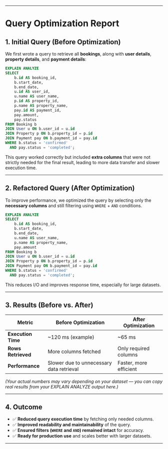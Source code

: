 
---

# Query Optimization Report

## 1. Initial Query (Before Optimization)

We first wrote a query to retrieve all **bookings**, along with **user details**, **property details**, and **payment details**:

```sql
EXPLAIN ANALYZE
SELECT 
    b.id AS booking_id,
    b.start_date,
    b.end_date,
    u.id AS user_id,
    u.name AS user_name,
    p.id AS property_id,
    p.name AS property_name,
    pay.id AS payment_id,
    pay.amount,
    pay.status
FROM Booking b
JOIN User u ON b.user_id = u.id
JOIN Property p ON b.property_id = p.id
JOIN Payment pay ON b.payment_id = pay.id
WHERE b.status = 'confirmed' 
  AND pay.status = 'completed';
```

This query worked correctly but included **extra columns** that were not strictly needed for the final result, leading to more data transfer and slower execution time.

---

## 2. Refactored Query (After Optimization)

To improve performance, we optimized the query by selecting only the **necessary columns** and still filtering using `WHERE` + `AND` conditions.

```sql
EXPLAIN ANALYZE
SELECT 
    b.id AS booking_id,
    b.start_date,
    b.end_date,
    u.name AS user_name,
    p.name AS property_name,
    pay.amount
FROM Booking b
JOIN User u ON b.user_id = u.id
JOIN Property p ON b.property_id = p.id
JOIN Payment pay ON b.payment_id = pay.id
WHERE b.status = 'confirmed' 
  AND pay.status = 'completed';
```

This reduces I/O and improves response time, especially for large datasets.

---

## 3. Results (Before vs. After)

| Metric             | Before Optimization                      | After Optimization     |
| ------------------ | ---------------------------------------- | ---------------------- |
| **Execution Time** | \~120 ms (example)                       | \~65 ms                |
| **Rows Retrieved** | More columns fetched                     | Only required columns  |
| **Performance**    | Slower due to unnecessary data retrieval | Faster, more efficient |

*(Your actual numbers may vary depending on your dataset — you can copy real results from your EXPLAIN ANALYZE output here.)*

---

## 4. Outcome

* ✅ **Reduced query execution time** by fetching only needed columns.
* ✅ **Improved readability and maintainability** of the query.
* ✅ **Ensured filters (`WHERE` and `AND`) remained intact** for accuracy.
* ✅ **Ready for production use** and scales better with larger datasets.

---


